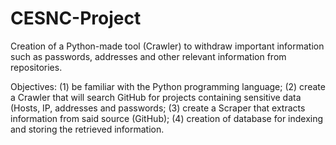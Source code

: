 # CESNC-Project

Creation of a Python-made tool (Crawler) to withdraw important information such as passwords, addresses and other relevant information from repositories.

Objectives: (1) be familiar with the Python programming language; (2) create a Crawler that will search GitHub for projects containing sensitive data (Hosts, IP, addresses and passwords; (3) create a Scraper that extracts information from said source (GitHub); (4) creation of database for indexing and storing the retrieved information.

